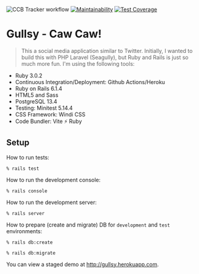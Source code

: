 ![CCB Tracker workflow](https://github.com/tflem/gullsy/actions/workflows/gullsy.yml/badge.svg)
[![Maintainability](https://api.codeclimate.com/v1/badges/0a97ac093d7e63961675/maintainability)](https://codeclimate.com/github/tflem/gullsy/maintainability)
[![Test Coverage](https://api.codeclimate.com/v1/badges/0a97ac093d7e63961675/test_coverage)](https://codeclimate.com/github/tflem/gullsy/test_coverage)

# Gullsy - Caw Caw!

> This a social media application similar to Twitter. Initially, I wanted to build this with PHP Laravel (Seagully), but Ruby and Rails is just so much more fun. I'm using the following tools:

- Ruby 3.0.2
- Continuous Integration/Deployment: Github Actions/Heroku
- Ruby on Rails 6.1.4
- HTML5 and Sass
- PostgreSQL 13.4
- Testing: Minitest 5.14.4
- CSS Framework: Windi CSS
- Code Bundler: Vite ⚡️ Ruby

## Setup

How to run tests:

```
% rails test
```

How to run the development console:

```
% rails console
```

How to run the development server:

```
% rails server
```

How to prepare (create and migrate) DB for `development` and `test` environments:

```
% rails db:create

% rails db:migrate
```

You can view a staged demo at http://gullsy.herokuapp.com.
